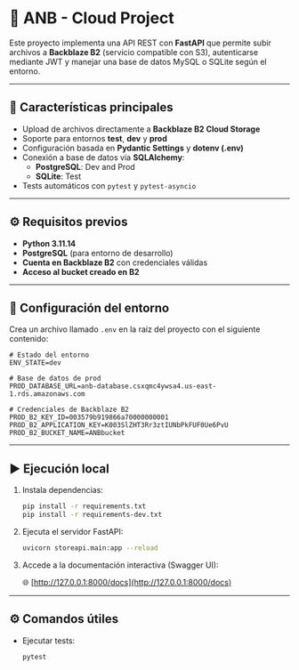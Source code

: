 # 🏀 ANB - Cloud Project

Este proyecto implementa una API REST con **FastAPI** que permite subir archivos a **Backblaze B2** (servicio compatible con S3), autenticarse mediante JWT y manejar una base de datos MySQL o SQLite según el entorno.

---

## 🚀 Características principales

* Upload de archivos directamente a **Backblaze B2 Cloud Storage**
* Soporte para entornos **test**, **dev** y **prod**
* Configuración basada en **Pydantic Settings** y **dotenv (.env)**
* Conexión a base de datos vía **SQLAlchemy**:
  * **PostgreSQL**: Dev and Prod
  * **SQLite**: Test
* Tests automáticos con `pytest` y `pytest-asyncio`

---

## ⚙️ Requisitos previos

* **Python 3.11.14**
* **PostgreSQL** (para entorno de desarrollo)
* **Cuenta en Backblaze B2** con credenciales válidas
* **Acceso al bucket creado en B2**

---

## 🧩 Configuración del entorno

Crea un archivo llamado `.env` en la raíz del proyecto con el siguiente contenido:

```dotenv
# Estado del entorno
ENV_STATE=dev

# Base de datos de prod 
PROD_DATABASE_URL=anb-database.csxqmc4ywsa4.us-east-1.rds.amazonaws.com

# Credenciales de Backblaze B2
PROD_B2_KEY_ID=003579b919866a70000000001
PROD_B2_APPLICATION_KEY=K003SlZHT3Rr3ztIUNbPkFUF0Ue6PvU
PROD_B2_BUCKET_NAME=ANBbucket
```

---

## ▶️ Ejecución local

1. Instala dependencias:

   ```bash
   pip install -r requirements.txt
   pip install -r requirements-dev.txt
   ```

2. Ejecuta el servidor FastAPI:

   ```bash
   uvicorn storeapi.main:app --reload
   ```

3. Accede a la documentación interactiva (Swagger UI):

   🌐  [http://127.0.0.1:8000/docs](http://127.0.0.1:8000/docs)

---

## ⚙️ Comandos útiles

* Ejecutar tests:

  ```bash
  pytest
  ```
